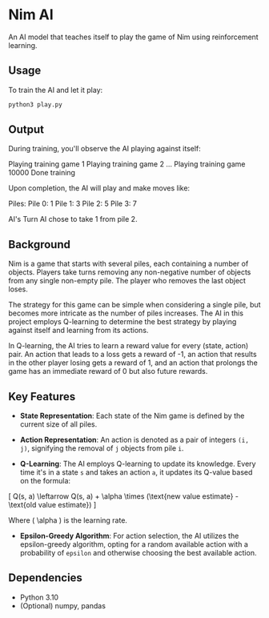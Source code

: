 # Nim AI

An AI model that teaches itself to play the game of Nim using reinforcement learning.

## Usage

To train the AI and let it play:
``` bash
python3 play.py
```

## Output

During training, you'll observe the AI playing against itself:

Playing training game 1
Playing training game 2
...
Playing training game 10000
Done training

Upon completion, the AI will play and make moves like:

Piles:
Pile 0: 1
Pile 1: 3
Pile 2: 5
Pile 3: 7

AI's Turn
AI chose to take 1 from pile 2.



## Background

Nim is a game that starts with several piles, each containing a number of objects. Players take turns removing any non-negative number of objects from any single non-empty pile. The player who removes the last object loses.

The strategy for this game can be simple when considering a single pile, but becomes more intricate as the number of piles increases. The AI in this project employs Q-learning to determine the best strategy by playing against itself and learning from its actions.

In Q-learning, the AI tries to learn a reward value for every (state, action) pair. An action that leads to a loss gets a reward of -1, an action that results in the other player losing gets a reward of 1, and an action that prolongs the game has an immediate reward of 0 but also future rewards.

## Key Features

- **State Representation**: Each state of the Nim game is defined by the current size of all piles.
  
- **Action Representation**: An action is denoted as a pair of integers `(i, j)`, signifying the removal of `j` objects from pile `i`.

- **Q-Learning**: The AI employs Q-learning to update its knowledge. Every time it's in a state `s` and takes an action `a`, it updates its Q-value based on the formula:

\[
Q(s, a) \leftarrow Q(s, a) + \alpha \times (\text{new value estimate} - \text{old value estimate})
\]

Where \( \alpha \) is the learning rate.

- **Epsilon-Greedy Algorithm**: For action selection, the AI utilizes the epsilon-greedy algorithm, opting for a random available action with a probability of `epsilon` and otherwise choosing the best available action.

## Dependencies

- Python 3.10
- (Optional) numpy, pandas

